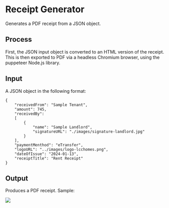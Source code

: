 # Receipt Generator

Generates a PDF receipt from a JSON object.

## Process

First, the JSON input object is converted to an HTML version of the receipt. This is then exported to PDF via a headless Chromium browser, using the puppeteer Node.js library.

## Input

A JSON object in the following format:

```
{
    "receivedFrom": "Sample Tenant",
    "amount": 745,
    "receivedBy": 
    [
        {
            "name": "Sample Landlord",
            "signatureURL": "./images/signature-landlord.jpg"
        }
    ],
    "paymentMenthod": "eTransfer",
    "logoURL": "../images/logo-lcchomes.png",
    "dateOfIssue": "2024-01-13",
    "receiptTitle": "Rent Receipt"
}
```

## Output

Produces a PDF receipt. Sample:

<img src="https://lcchomes.com/images/SampleReceipt.jpg"
/>

